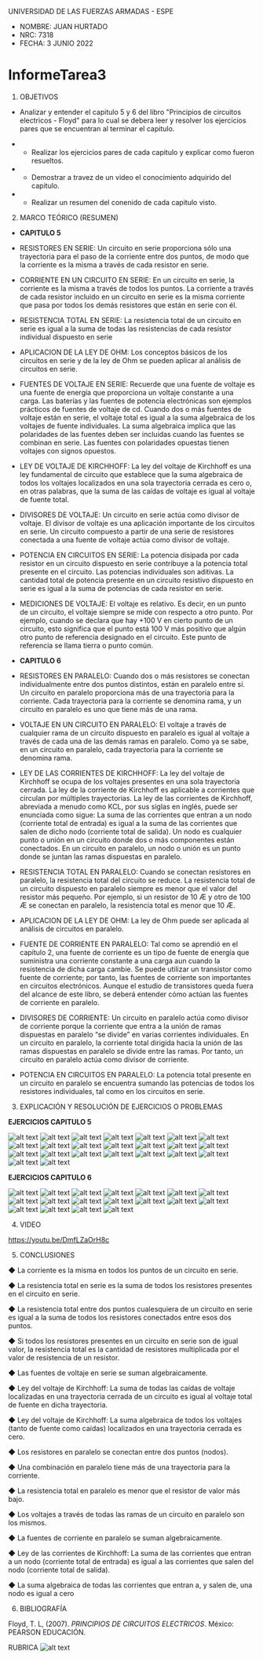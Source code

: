 UNIVERSIDAD DE LAS FUERZAS ARMADAS - ESPE

- NOMBRE: JUAN HURTADO
- NRC: 7318
- FECHA: 3 JUNIO 2022

# InformeTarea3

1. OBJETIVOS

- Analizar y entender el capitulo 5 y 6 del libro "Principios de circuitos electricos - Floyd" para lo cual se debera leer y resolver los ejercicios pares que se encuentran al terminar el capitulo.

- - Realizar los ejercicios pares de cada capitulo y explicar como fueron resueltos.
- - Demostrar a travez de un video el conocimiento adquirido del capitulo.
- - Realizar un resumen del conenido de cada capitulo visto.

2. MARCO TEÓRICO (RESUMEN)

- **CAPITULO 5**

- RESISTORES EN SERIE: Un circuito en serie proporciona sólo una trayectoria para el paso de la corriente entre
dos puntos, de modo que la corriente es la misma a través de cada resistor en serie.

- CORRIENTE EN UN CIRCUITO EN SERIE: En un circuito en serie, la corriente es la misma a través de todos los puntos. La corriente a través de cada resistor incluido en un circuito en serie es la misma corriente que pasa por todos
los demás resistores que están en serie con él.

- RESISTENCIA TOTAL EN SERIE: La resistencia total de un circuito en serie es igual a la suma de todas las resistencias de cada
resistor individual dispuesto en serie

- APLICACION DE LA LEY DE OHM: Los conceptos básicos de los circuitos en serie y de la ley de Ohm se pueden aplicar al análisis de circuitos en serie.

- FUENTES DE VOLTAJE EN SERIE: Recuerde que una fuente de voltaje es una fuente de energía que proporciona un voltaje
constante a una carga. Las baterías y las fuentes de potencia electrónicas son ejemplos prácticos de fuentes de voltaje de cd. Cuando dos o más fuentes de voltaje están en serie, el voltaje total es igual a la suma algebraica de los voltajes de fuente individuales. La suma algebraica implica que las polaridades de las
fuentes deben ser incluidas cuando las fuentes se combinan en serie. Las fuentes con polaridades
opuestas tienen voltajes con signos opuestos.

- LEY DE VOLTAJE DE KIRCHHOFF: La ley del voltaje de Kirchhoff es una ley fundamental de circuito que establece que la suma
algebraica de todos los voltajes localizados en una sola trayectoria cerrada es cero o, en otras
palabras, que la suma de las caídas de voltaje es igual al voltaje de fuente total. 

- DIVISORES DE VOLTAJE: Un circuito en serie actúa como divisor de voltaje. El divisor de voltaje es una aplicación importante de los circuitos en serie. Un circuito compuesto a partir de una serie de resistores conectada a una fuente de voltaje actúa como divisor de voltaje.

- POTENCIA EN CIRCUITOS EN SERIE: La potencia disipada por cada resistor en un circuito dispuesto en serie contribuye a la potencia total presente en el circuito. Las potencias individuales son aditivas. La cantidad total de potencia presente en un circuito resistivo dispuesto en serie es igual a la
suma de potencias de cada resistor en serie.

- MEDICIONES DE VOLTAJE: El voltaje es relativo. Es decir, en un punto de un circuito, el voltaje siempre se mide con respecto a otro punto. Por ejemplo, cuando se declara que hay +100 V en cierto punto de un circuito, esto significa que el punto está 100 V más positivo que algún otro punto de referencia
designado en el circuito. Este punto de referencia se llama tierra o punto común.

- **CAPITULO 6**

- RESISTORES EN PARALELO: Cuando dos o más resistores se conectan individualmente entre dos puntos distintos, están en
paralelo entre sí. Un circuito en paralelo proporciona más de una trayectoria para la corriente. Cada trayectoria para la corriente se denomina rama, y un circuito en paralelo es uno que tiene más de una rama.

- VOLTAJE EN UN CIRCUITO EN PARALELO: El voltaje a través de cualquier rama de un circuito dispuesto en paralelo es igual al voltaje a
través de cada una de las demás ramas en paralelo. Como ya se sabe, en un circuito en paralelo, cada trayectoria para la corriente se denomina rama.

- LEY DE LAS CORRIENTES DE KIRCHHOFF: La ley del voltaje de Kirchhoff se ocupa de los voltajes presentes en una sola trayectoria cerrada. La ley de la corriente de Kirchhoff es aplicable a corrientes que circulan por múltiples
trayectorias. La ley de las corrientes de Kirchhoff, abreviada a menudo como KCL, por sus siglas en inglés, puede ser enunciada como sigue:
La suma de las corrientes que entran a un nodo (corriente total de entrada) es igual a la
suma de las corrientes que salen de dicho nodo (corriente total de salida).
Un nodo es cualquier punto o unión en un circuito donde dos o más componentes están conectados. En un circuito en paralelo, un nodo o unión es un punto donde se juntan las ramas dispuestas en paralelo.

- RESISTENCIA TOTAL EN PARALELO: Cuando se conectan resistores en paralelo, la resistencia total del circuito se reduce. La resistencia total de un circuito dispuesto en paralelo siempre es menor que el valor del resistor más
pequeño. Por ejemplo, si un resistor de 10 Æ y otro de 100 Æ se conectan en paralelo, la resistencia total es menor que 10 Æ.

- APLICACION DE LA LEY DE OHM: La ley de Ohm puede ser aplicada al análisis de circuitos en paralelo.

- FUENTE DE CORRIENTE EN PARALELO: Tal como se aprendió en el capítulo 2, una fuente de corriente es un tipo de fuente de energía
que suministra una corriente constante a una carga aun cuando la resistencia de dicha carga
cambie. Se puede utilizar un transistor como fuente de corriente; por tanto, las fuentes de corriente son importantes en circuitos electrónicos. Aunque el estudio de transistores queda fuera
del alcance de este libro, se deberá entender cómo actúan las fuentes de corriente en paralelo.

- DIVISORES DE CORRIENTE: Un circuito en paralelo actúa como divisor de corriente porque la corriente que entra a
la unión de ramas dispuestas en paralelo “se divide” en varias corrientes individuales. En un circuito en paralelo, la corriente total dirigida hacia la unión de las ramas dispuestas en
paralelo se divide entre las ramas. Por tanto, un circuito en paralelo actúa como divisor de corriente. 

- POTENCIA EN CIRCUITOS EN PARALELO: La potencia total presente en un circuito en paralelo se encuentra sumando las potencias
de todos los resistores individuales, tal como en los circuitos en serie.

3. EXPLICACIÓN Y RESOLUCIÓN DE EJERCICIOS O PROBLEMAS

**EJERCICIOS CAPITULO 5**

![alt text](https://github.com/jlhurtado4/TAREA-3/blob/main/IMAGENES%20CAP%205%20Y%206/5-1.jpg)
![alt text](https://github.com/jlhurtado4/TAREA-3/blob/main/IMAGENES%20CAP%205%20Y%206/5-2-1.jpg)
![alt text](https://github.com/jlhurtado4/TAREA-3/blob/main/IMAGENES%20CAP%205%20Y%206/5-2-2.jpg)
![alt text](https://github.com/jlhurtado4/TAREA-3/blob/main/IMAGENES%20CAP%205%20Y%206/5-3-1.jpg)
![alt text](https://github.com/jlhurtado4/TAREA-3/blob/main/IMAGENES%20CAP%205%20Y%206/5-3-2.jpg)
![alt text](https://github.com/jlhurtado4/TAREA-3/blob/main/IMAGENES%20CAP%205%20Y%206/5-3-3.jpg)
![alt text](https://github.com/jlhurtado4/TAREA-3/blob/main/IMAGENES%20CAP%205%20Y%206/5-4-1.jpg)
![alt text](https://github.com/jlhurtado4/TAREA-3/blob/main/IMAGENES%20CAP%205%20Y%206/5-4-2.jpg)
![alt text](https://github.com/jlhurtado4/TAREA-3/blob/main/IMAGENES%20CAP%205%20Y%206/5-4-3.jpg)
![alt text](https://github.com/jlhurtado4/TAREA-3/blob/main/IMAGENES%20CAP%205%20Y%206/5-5.jpg)
![alt text](https://github.com/jlhurtado4/TAREA-3/blob/main/IMAGENES%20CAP%205%20Y%206/5-6-1.jpg)
![alt text](https://github.com/jlhurtado4/TAREA-3/blob/main/IMAGENES%20CAP%205%20Y%206/5-6-2.jpg)
![alt text](https://github.com/jlhurtado4/TAREA-3/blob/main/IMAGENES%20CAP%205%20Y%206/5-6-3.jpg)
![alt text](https://github.com/jlhurtado4/TAREA-3/blob/main/IMAGENES%20CAP%205%20Y%206/5-6-4.jpg)
![alt text](https://github.com/jlhurtado4/TAREA-3/blob/main/IMAGENES%20CAP%205%20Y%206/5-7-1.jpg)
![alt text](https://github.com/jlhurtado4/TAREA-3/blob/main/IMAGENES%20CAP%205%20Y%206/5-7-2.jpg)
![alt text](https://github.com/jlhurtado4/TAREA-3/blob/main/IMAGENES%20CAP%205%20Y%206/5-7-3.jpg)
![alt text](https://github.com/jlhurtado4/TAREA-3/blob/main/IMAGENES%20CAP%205%20Y%206/5-8-1.jpg)
![alt text](https://github.com/jlhurtado4/TAREA-3/blob/main/IMAGENES%20CAP%205%20Y%206/5-8-2.jpg)
![alt text](https://github.com/jlhurtado4/TAREA-3/blob/main/IMAGENES%20CAP%205%20Y%206/5-9.jpg)
![alt text](https://github.com/jlhurtado4/TAREA-3/blob/main/IMAGENES%20CAP%205%20Y%206/5-10-1.jpg)
![alt text](https://github.com/jlhurtado4/TAREA-3/blob/main/IMAGENES%20CAP%205%20Y%206/5-10-2.jpg)
![alt text](https://github.com/jlhurtado4/TAREA-3/blob/main/IMAGENES%20CAP%205%20Y%206/5-10-3.jpg)

**EJERCICIOS CAPITULO 6**

![alt text](https://github.com/jlhurtado4/TAREA-3/blob/main/IMAGENES%20CAP%205%20Y%206/6-1.jpg)
![alt text](https://github.com/jlhurtado4/TAREA-3/blob/main/IMAGENES%20CAP%205%20Y%206/6-2-1.jpg)
![alt text](https://github.com/jlhurtado4/TAREA-3/blob/main/IMAGENES%20CAP%205%20Y%206/6-2-2.jpg)
![alt text](https://github.com/jlhurtado4/TAREA-3/blob/main/IMAGENES%20CAP%205%20Y%206/6-2-3.jpg)
![alt text](https://github.com/jlhurtado4/TAREA-3/blob/main/IMAGENES%20CAP%205%20Y%206/6-3-1.jpg)
![alt text](https://github.com/jlhurtado4/TAREA-3/blob/main/IMAGENES%20CAP%205%20Y%206/6-3-2.jpg)
![alt text](https://github.com/jlhurtado4/TAREA-3/blob/main/IMAGENES%20CAP%205%20Y%206/6-4-1.jpg)
![alt text](https://github.com/jlhurtado4/TAREA-3/blob/main/IMAGENES%20CAP%205%20Y%206/6-4-2.jpg)
![alt text](https://github.com/jlhurtado4/TAREA-3/blob/main/IMAGENES%20CAP%205%20Y%206/6-5-1.jpg)
![alt text](https://github.com/jlhurtado4/TAREA-3/blob/main/IMAGENES%20CAP%205%20Y%206/6-5-2.jpg)
![alt text](https://github.com/jlhurtado4/TAREA-3/blob/main/IMAGENES%20CAP%205%20Y%206/6-5-3.jpg)
![alt text](https://github.com/jlhurtado4/TAREA-3/blob/main/IMAGENES%20CAP%205%20Y%206/6-6.jpg)
![alt text](https://github.com/jlhurtado4/TAREA-3/blob/main/IMAGENES%20CAP%205%20Y%206/6-7-1.jpg)
![alt text](https://github.com/jlhurtado4/TAREA-3/blob/main/IMAGENES%20CAP%205%20Y%206/6-7-2.jpg)
![alt text](https://github.com/jlhurtado4/TAREA-3/blob/main/IMAGENES%20CAP%205%20Y%206/6-7-3.jpg)
![alt text](https://github.com/jlhurtado4/TAREA-3/blob/main/IMAGENES%20CAP%205%20Y%206/6-8-1.jpg)
![alt text](https://github.com/jlhurtado4/TAREA-3/blob/main/IMAGENES%20CAP%205%20Y%206/6-8-2.jpg)
![alt text](https://github.com/jlhurtado4/TAREA-3/blob/main/IMAGENES%20CAP%205%20Y%206/6-8-3.jpg)

4. VIDEO

https://youtu.be/DmfLZaOrH8c

5. CONCLUSIONES

◆ La corriente es la misma en todos los puntos de un circuito en serie.

◆ La resistencia total en serie es la suma de todos los resistores presentes en el circuito en serie.

◆ La resistencia total entre dos puntos cualesquiera de un circuito en serie es igual a la suma de todos los
resistores conectados entre esos dos puntos.

◆ Si todos los resistores presentes en un circuito en serie son de igual valor, la resistencia total es la cantidad de resistores multiplicada por el valor de resistencia de un resistor.

◆ Las fuentes de voltaje en serie se suman algebraicamente.

◆ Ley del voltaje de Kirchhoff: La suma de todas las caídas de voltaje localizadas en una trayectoria cerrada de un circuito es igual al voltaje total de fuente en dicha trayectoria.

◆ Ley del voltaje de Kirchhoff: La suma algebraica de todos los voltajes (tanto de fuente como caídas) localizados en una trayectoria cerrada es cero.

◆ Los resistores en paralelo se conectan entre dos puntos (nodos).

◆ Una combinación en paralelo tiene más de una trayectoria para la corriente.

◆ La resistencia total en paralelo es menor que el resistor de valor más bajo.

◆ Los voltajes a través de todas las ramas de un circuito en paralelo son los mismos.

◆ La fuentes de corriente en paralelo se suman algebraicamente.

◆ Ley de las corrientes de Kirchhoff: La suma de las corrientes que entran a un nodo (corriente total de entrada) es igual a las corrientes que salen del nodo (corriente total de salida).

◆ La suma algebraica de todas las corrientes que entran a, y salen de, una nodo es igual a cero

6. BIBLIOGRAFÍA

Floyd, T. L, (2007). _PRINCIPIOS DE CIRCUITOS ELECTRICOS_. México: PEARSON EDUCACIÓN.

RUBRICA
![alt text](https://github.com/jlhurtado4/TAREA-3/blob/main/IMAGENES%20CAP%205%20Y%206/RubicasTarea.png)
